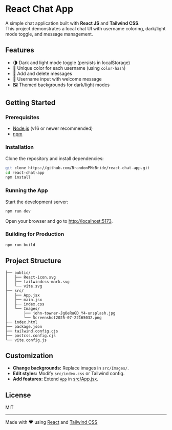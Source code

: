 # React Chat App

A simple chat application built with **React JS** and **Tailwind CSS**.  
This project demonstrates a local chat UI with username coloring, dark/light mode toggle, and message management.

## Features

- 🌗 Dark and light mode toggle (persists in localStorage)
- 🎨 Unique color for each username (using `color-hash`)
- 💬 Add and delete messages
- 👤 Username input with welcome message
- 🖼️ Themed backgrounds for dark/light modes

## Getting Started

### Prerequisites

- [Node.js](https://nodejs.org/) (v16 or newer recommended)
- [npm](https://www.npmjs.com/)

### Installation

Clone the repository and install dependencies:

```sh
git clone https://github.com/BrandonPMcBride/react-chat-app.git
cd react-chat-app
npm install
```

### Running the App

Start the development server:

```sh
npm run dev
```

Open your browser and go to [http://localhost:5173](http://localhost:5173).

### Building for Production

```sh
npm run build
```

## Project Structure

```
├── public/
│   ├── React-icon.svg
│   ├── tailwindcss-mark.svg
│   └── vite.svg
├── src/
│   ├── App.jsx
│   ├── main.jsx
│   ├── index.css
│   └── Images/
│       ├── john-towner-JgOeRuGD_Y4-unsplash.jpg
│       └── Screenshot2025-07-22165032.png
├── index.html
├── package.json
├── tailwind.config.cjs
├── postcss.config.cjs
└── vite.config.js
```

## Customization

- **Change backgrounds:** Replace images in `src/Images/`.
- **Edit styles:** Modify `src/index.css` or Tailwind config.
- **Add features:** Extend [`App`](src/App.jsx) in [src/App.jsx](src/App.jsx).

## License

MIT

---

Made with ❤️ using [React](https://react.dev/) and [Tailwind CSS](https://tailwindcss.com/)